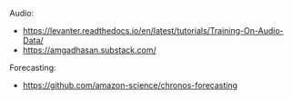 Audio:
- https://levanter.readthedocs.io/en/latest/tutorials/Training-On-Audio-Data/
- https://amgadhasan.substack.com/

Forecasting:
- https://github.com/amazon-science/chronos-forecasting
